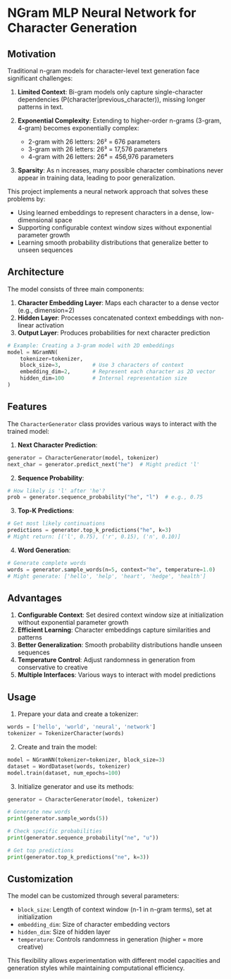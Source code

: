 # NGram MLP Neural Network for Character Generation

## Motivation

Traditional n-gram models for character-level text generation face significant challenges:

1. **Limited Context**: Bi-gram models only capture single-character dependencies (P(character|previous_character)), missing longer patterns in text.

2. **Exponential Complexity**: Extending to higher-order n-grams (3-gram, 4-gram) becomes exponentially complex:
   - 2-gram with 26 letters: 26² = 676 parameters
   - 3-gram with 26 letters: 26³ = 17,576 parameters
   - 4-gram with 26 letters: 26⁴ = 456,976 parameters

3. **Sparsity**: As n increases, many possible character combinations never appear in training data, leading to poor generalization.

This project implements a neural network approach that solves these problems by:
- Using learned embeddings to represent characters in a dense, low-dimensional space
- Supporting configurable context window sizes without exponential parameter growth
- Learning smooth probability distributions that generalize better to unseen sequences

## Architecture

The model consists of three main components:

1. **Character Embedding Layer**: Maps each character to a dense vector (e.g., dimension=2)
2. **Hidden Layer**: Processes concatenated context embeddings with non-linear activation
3. **Output Layer**: Produces probabilities for next character prediction

```python
# Example: Creating a 3-gram model with 2D embeddings
model = NGramNN(
    tokenizer=tokenizer,
    block_size=3,          # Use 3 characters of context
    embedding_dim=2,       # Represent each character as 2D vector
    hidden_dim=100         # Internal representation size
)
```

## Features

The `CharacterGenerator` class provides various ways to interact with the trained model:

1. **Next Character Prediction**:
```python
generator = CharacterGenerator(model, tokenizer)
next_char = generator.predict_next("he")  # Might predict 'l'
```

2. **Sequence Probability**:
```python
# How likely is 'l' after 'he'?
prob = generator.sequence_probability("he", "l")  # e.g., 0.75
```

3. **Top-K Predictions**:
```python
# Get most likely continuations
predictions = generator.top_k_predictions("he", k=3)
# Might return: [('l', 0.75), ('r', 0.15), ('n', 0.10)]
```

4. **Word Generation**:
```python
# Generate complete words
words = generator.sample_words(n=5, context="he", temperature=1.0)
# Might generate: ['hello', 'help', 'heart', 'hedge', 'health']
```

## Advantages

1. **Configurable Context**: Set desired context window size at initialization without exponential parameter growth
2. **Efficient Learning**: Character embeddings capture similarities and patterns
3. **Better Generalization**: Smooth probability distributions handle unseen sequences
4. **Temperature Control**: Adjust randomness in generation from conservative to creative
5. **Multiple Interfaces**: Various ways to interact with model predictions

## Usage

1. Prepare your data and create a tokenizer:
```python
words = ['hello', 'world', 'neural', 'network']
tokenizer = TokenizerCharacter(words)
```

2. Create and train the model:
```python
model = NGramNN(tokenizer=tokenizer, block_size=3)
dataset = WordDataset(words, tokenizer)
model.train(dataset, num_epochs=100)
```

3. Initialize generator and use its methods:
```python
generator = CharacterGenerator(model, tokenizer)

# Generate new words
print(generator.sample_words(5))

# Check specific probabilities
print(generator.sequence_probability("ne", "u"))

# Get top predictions
print(generator.top_k_predictions("ne", k=3))
```

## Customization

The model can be customized through several parameters:
- `block_size`: Length of context window (n-1 in n-gram terms), set at initialization
- `embedding_dim`: Size of character embedding vectors
- `hidden_dim`: Size of hidden layer
- `temperature`: Controls randomness in generation (higher = more creative)

This flexibility allows experimentation with different model capacities and generation styles while maintaining computational efficiency.